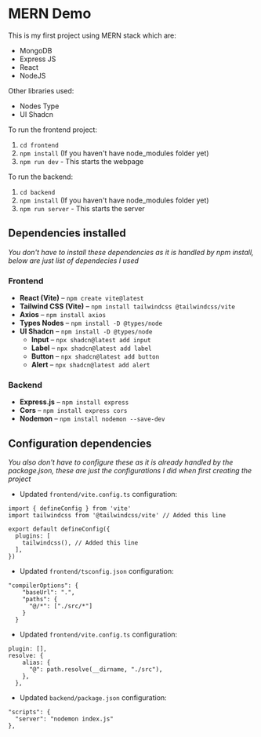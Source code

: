# MERN Demo

This is my first project using MERN stack which are:
- MongoDB
- Express JS
- React
- NodeJS

Other libraries used:
- Nodes Type
- UI Shadcn

To run the frontend project:
1. `cd frontend`
2. `npm install` (If you haven't have node_modules folder yet)
3. `npm run dev` - This starts the webpage

To run the backend:
1. `cd backend`
2. `npm install` (If you haven't have node_modules folder yet)
3. `npm run server` - This starts the server

## Dependencies installed
*You don't have to install these dependencies as it is handled by npm install, below are just list of dependecies I used*

### Frontend
- **React (Vite)** – `npm create vite@latest`
- **Tailwind CSS (Vite)** – `npm install tailwindcss @tailwindcss/vite`
- **Axios** – `npm install axios`
- **Types Nodes** – `npm install -D @types/node`
- **UI Shadcn** – `npm install -D @types/node`
  - **Input** – `npx shadcn@latest add input`
  - **Label** – `npx shadcn@latest add label`
  - **Button** – `npx shadcn@latest add button`
  - **Alert** – `npx shadcn@latest add alert`

### Backend
- **Express.js** – `npm install express`
- **Cors** – `npm install express cors`
- **Nodemon** – `npm install nodemon --save-dev`

## Configuration dependencies
*You also don't have to configure these as it is already handled by the package.json, these are just the configurations I did when first creating the project*

- Updated `frontend/vite.config.ts` configuration:
```
import { defineConfig } from 'vite'
import tailwindcss from '@tailwindcss/vite' // Added this line

export default defineConfig({
  plugins: [
    tailwindcss(), // Added this line
  ],
})
```

- Updated `frontend/tsconfig.json` configuration:
```
"compilerOptions": {
    "baseUrl": ".",
    "paths": {
      "@/*": ["./src/*"]
    }
  }
```

- Updated `frontend/vite.config.ts` configuration:
```
plugin: [],
resolve: {
    alias: {
      "@": path.resolve(__dirname, "./src"),
    },
  },
```

- Updated `backend/package.json` configuration:
```
"scripts": {
  "server": "nodemon index.js"
},
```